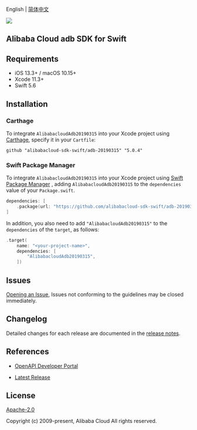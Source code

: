 English | [简体中文](README-CN.md)

![](https://aliyunsdk-pages.alicdn.com/icons/AlibabaCloud.svg)

## Alibaba Cloud adb SDK for Swift

## Requirements

- iOS 13.3+ / macOS 10.15+
- Xcode 11.3+
- Swift 5.6

## Installation

### Carthage

To integrate `AlibabacloudAdb20190315` into your Xcode project using [Carthage](https://github.com/Carthage/Carthage), specify it in your `Cartfile`:

```ogdl
github "alibabacloud-sdk-swift/adb-20190315" "5.0.4"
```

### Swift Package Manager

To integrate `AlibabacloudAdb20190315` into your Xcode project using [Swift Package Manager](https://swift.org/package-manager/) , adding `AlibabacloudAdb20190315` to the `dependencies` value of your `Package.swift`.

```swift
dependencies: [
    .package(url: "https://github.com/alibabacloud-sdk-swift/adb-20190315.git", from: "5.0.4")
]
```

In addition, you also need to add `"AlibabacloudAdb20190315"` to the `dependencies` of the `target`, as follows:

```swift
.target(
    name: "<your-project-name>",
    dependencies: [
        "AlibabacloudAdb20190315",
    ])
```

## Issues

[Opening an Issue](https://github.com/alibabacloud-sdk-swift/adb-20190315/issues/new), Issues not conforming to the guidelines may be closed immediately.

## Changelog

Detailed changes for each release are documented in the [release notes](./ChangeLog.txt).

## References

* [OpenAPI Developer Portal](https://next.api.alibabacloud.com/home)
- [Latest Release](https://github.com/alibabacloud-sdk-swift/adb-20190315)

## License

[Apache-2.0](http://www.apache.org/licenses/LICENSE-2.0)

Copyright (c) 2009-present, Alibaba Cloud All rights reserved.
